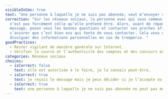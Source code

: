 ```yaml
---
visibleInCms: true
text: "Une personne à laquelle je ne suis pas abonnée, veut m’envoyer un message :"
correction: "Sur les réseaux sociaux, la personne avec qui vous communiquez
  n’est pas forcément celle qu’elle prétend être. Alors, avant de répondre à un
  message, posez vous les bonnes questions et contacter vos proches afin de
  s’assurer que c’est bien eux qui tente de vous contacter. Cela vous évitera de
  divulguer des informations personnelles en cas de tromperie. "
goodPractices:
  - Rester vigilant de manière générale sur Internet.
  - Vérifier la source et l’authenticité des comptes et des concours en ligne.
categories: Réseaux sociaux
choices:
  - isCorrect: false
    text: elle est autorisée à le faire, je la connais peut-être.
  - isCorrect: true
    text: je reçois le message mais je peux décider si je l’accepte ou non.
  - isCorrect: true
    text: une personne à laquelle je ne suis pas abonnée ne peut pas me contacter.
---
```

